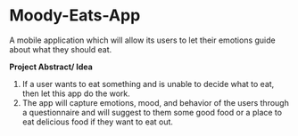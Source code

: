 # Moody-Eats-App
A mobile application which will allow its users to let their emotions guide about what they should eat.

**Project Abstract/ Idea**

1. If a user wants to eat something and is unable to decide what to eat, then let this app do the work. 
2. The app will capture emotions, mood, and behavior of the users through a questionnaire and will suggest to them some good food or a place to eat delicious food if they want to eat out.
